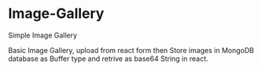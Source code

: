 # Image-Gallery
Simple Image Gallery


Basic Image Gallery, upload from react form then Store images in MongoDB database as Buffer type and retrive as base64 String in react.
